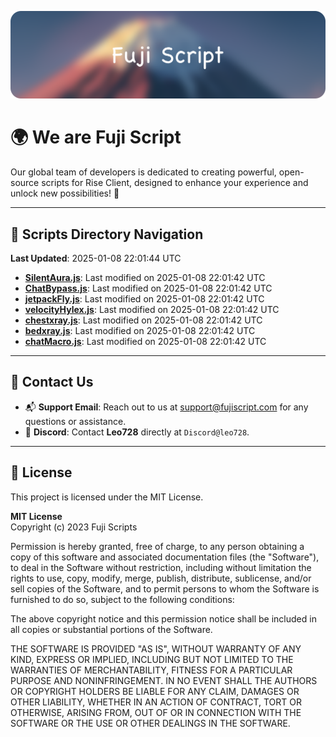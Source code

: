 ![Banner](.github/b.webp)

# 🌍 **We are Fuji Script**

Our global team of developers is dedicated to creating powerful, open-source scripts for Rise Client, designed to enhance your experience and unlock new possibilities! 🌟

---
<!-- SCRIPTS_NAVIGATION_START -->
## 📂 **Scripts Directory Navigation**

**Last Updated**: 2025-01-08 22:01:44 UTC

- **[SilentAura.js](scripts/SilentAura.js)**: Last modified on 2025-01-08 22:01:42 UTC
- **[ChatBypass.js](scripts/ChatBypass.js)**: Last modified on 2025-01-08 22:01:42 UTC
- **[jetpackFly.js](scripts/jetpackFly.js)**: Last modified on 2025-01-08 22:01:42 UTC
- **[velocityHylex.js](scripts/velocityHylex.js)**: Last modified on 2025-01-08 22:01:42 UTC
- **[chestxray.js](scripts/chestxray.js)**: Last modified on 2025-01-08 22:01:42 UTC
- **[bedxray.js](scripts/bedxray.js)**: Last modified on 2025-01-08 22:01:42 UTC
- **[chatMacro.js](scripts/chatMacro.js)**: Last modified on 2025-01-08 22:01:42 UTC

<!-- SCRIPTS_NAVIGATION_END -->

---

## 💬 **Contact Us**  
- 📬 **Support Email**: Reach out to us at [support@fujiscript.com](mailto:support@fujiscript.com) for any questions or assistance.  
- 💬 **Discord**: Contact **Leo728** directly at `Discord@leo728`.

---

## 📜 **License**

This project is licensed under the MIT License.  

**MIT License**  
Copyright (c) 2023 Fuji Scripts  

Permission is hereby granted, free of charge, to any person obtaining a copy of this software and associated documentation files (the "Software"), to deal in the Software without restriction, including without limitation the rights to use, copy, modify, merge, publish, distribute, sublicense, and/or sell copies of the Software, and to permit persons to whom the Software is furnished to do so, subject to the following conditions:  

The above copyright notice and this permission notice shall be included in all copies or substantial portions of the Software.  

THE SOFTWARE IS PROVIDED "AS IS", WITHOUT WARRANTY OF ANY KIND, EXPRESS OR IMPLIED, INCLUDING BUT NOT LIMITED TO THE WARRANTIES OF MERCHANTABILITY, FITNESS FOR A PARTICULAR PURPOSE AND NONINFRINGEMENT. IN NO EVENT SHALL THE AUTHORS OR COPYRIGHT HOLDERS BE LIABLE FOR ANY CLAIM, DAMAGES OR OTHER LIABILITY, WHETHER IN AN ACTION OF CONTRACT, TORT OR OTHERWISE, ARISING FROM, OUT OF OR IN CONNECTION WITH THE SOFTWARE OR THE USE OR OTHER DEALINGS IN THE SOFTWARE.  
